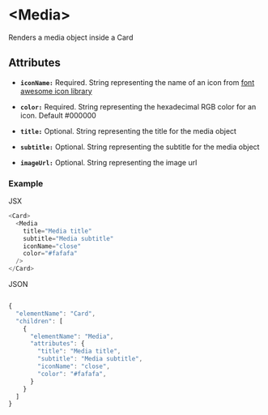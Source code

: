 # &lt;Media&gt;

Renders a media object inside a Card

## Attributes

* **`iconName:`** Required. String representing the name of an icon from [font awesome icon library](https://fontawesome.io/icons/)

* **`color:`** Required. String representing the hexadecimal RGB color for an icon. Default \#000000

* **`title:`** Optional. String representing the title for the media object

* **`subtitle:`** Optional. String representing the subtitle for the media object

* **`imageUrl:`** Optional. String representing the image url

### Example

JSX
```js
<Card>
  <Media
    title="Media title"
    subtitle="Media subtitle"
    iconName="close"
    color="#fafafa"
  />
</Card>
```
JSON
```js

{
  "elementName": "Card",
  "children": [
    {
      "elementName": "Media",
      "attributes": {
        "title": "Media title",
        "subtitle": "Media subtitle",
        "iconName": "close",
        "color": "#fafafa",
      }
    }
  ]
}
```
